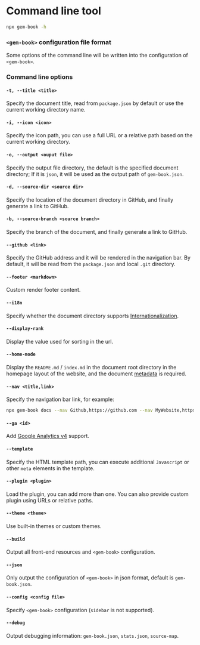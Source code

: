 # Command line tool

```bash
npx gem-book -h
```

### `<gem-book>` configuration file format

Some options of the command line will be written into the configuration of `<gem-book>`.

<gbp-raw src="/src/common/config.ts"></gbp-raw>

### Command line options

#### `-t, --title <title>`

Specify the document title, read from `package.json` by default or use the current working directory name.

#### `-i, --icon <icon>`

Specify the icon path, you can use a full URL or a relative path based on the current working directory.

#### `-o, --output <ouput file>`

Specify the output file directory, the default is the specified document directory; If it is `json`, it will be used as the output path of `gem-book.json`.

#### `-d, --source-dir <source dir>`

Specify the location of the document directory in GitHub, and finally generate a link to GitHub.

#### `-b, --source-branch <source branch>`

Specify the branch of the document, and finally generate a link to GitHub.

#### `--github <link>`

Specify the GitHub address and it will be rendered in the navigation bar. By default, it will be read from the `package.json` and local `.git` directory.

#### `--footer <markdown>`

Custom render footer content.

#### `--i18n`

Specify whether the document directory supports [Internationalization](./002-i18n.md).

#### `--display-rank`

Display the value used for sorting in the url.

#### `--home-mode`

Display the `README.md` / `index.md` in the document root directory in the homepage layout of the website, and the document [metadata](./004-metadata.md) is required.

#### `--nav <title,link>`

Specify the navigation bar link, for example:

```bash
npx gem-book docs --nav Github,https://github.com --nav MyWebsite,https://my.website
```

#### `--ga <id>`

Add [Google Analytics v4](https://developers.google.com/analytics/devguides/collection/ga4) support.

#### `--template`

Specify the HTML template path, you can execute additional `Javascript` or other `meta` elements in the template.

#### `--plugin <plugin>`

Load the plugin, you can add more than one. You can also provide custom plugin using URLs or relative paths.

#### `--theme <theme>`

Use built-in themes or custom themes.

#### `--build`

Output all front-end resources and `<gem-book>` configuration.

#### `--json`

Only output the configuration of `<gem-book>` in json format, default is `gem-book.json`.

#### `--config <config file>`

Specify `<gem-book>` configuration (`sidebar` is not supported).

#### `--debug`

Output debugging information: `gem-book.json`, `stats.json`, `source-map`.
